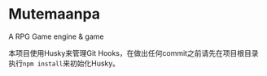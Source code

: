 # Mutemaanpa

A RPG Game engine & game

本项目使用Husky来管理Git Hooks，在做出任何commit之前请先在项目根目录执行`npm install`来初始化Husky。